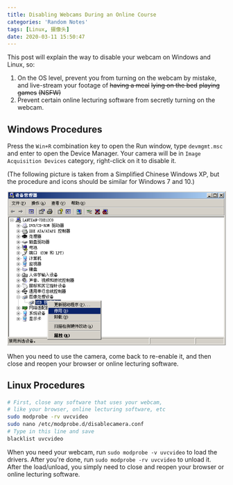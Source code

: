 ```yaml
---
title: Disabling Webcams During an Online Course
categories: 'Random Notes'
tags: [Linux, 摄像头]
date: 2020-03-11 15:50:47
---
```


This post will explain the way to disable your webcam on Windows and Linux, so:

1. On the OS level, prevent you from turning on the webcam by mistake, and
   live-stream your footage of ~~having a meal~~ ~~lying on the bed~~ ~~playing
   games~~ ~~(NSFW)~~
2. Prevent certain online lecturing software from secretly turning on the
   webcam.

## Windows Procedures

Press the `Win+R` combination key to open the Run window, type `devmgmt.msc` and
enter to open the Device Manager. Your camera will be in
`Image Acquisition Devices` category, right-click on it to disable it.

(The following picture is taken from a Simplified Chinese Windows XP, but the
procedure and icons should be similar for Windows 7 and 10.)

![Windows Disabling Camera](../../../../usr/uploads/202003/windows-disable-camera.png)

When you need to use the camera, come back to re-enable it, and then close and
reopen your browser or online lecturing software.

## Linux Procedures

```bash
# First, close any software that uses your webcam,
# like your browser, online lecturing software, etc
sudo modprobe -rv uvcvideo
sudo nano /etc/modprobe.d/disablecamera.conf
# Type in this line and save
blacklist uvcvideo
```

When you need your webcam, run `sudo modprobe -v uvcvideo` to load the drivers.
After you're done, run `sudo modprobe -rv uvcvideo` to unload it. After the
load/unload, you simply need to close and reopen your browser or online
lecturing software.
